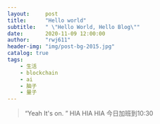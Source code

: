 ```yaml
---
layout:     post
title:      "Hello world"
subtitle:   " \"Hello World, Hello Blog\""
date:       2020-11-09 12:00:00
author:     "rwj611"
header-img: "img/post-bg-2015.jpg"
catalog: true
tags:
    - 生活
    - blockchain
    - ai
    - 脑子
    - 量子  
---
```


> “Yeah It's on. ”
HIA HIA HIA
今日加班到10:30
